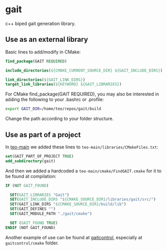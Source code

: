 # gait
c++ biped gait generation library.

## Use as an external library

Basic lines to add/modify in CMake:

```cmake
find_package(GAIT REQUIRED)

include_directories(${CMAKE_CURRENT_SOURCE_DIR} ${GAIT_INCLUDE_DIRS})

link_directories(${GAIT_LINK_DIRS})
target_link_libraries(${KEYWORD} ${GAIT_LIBRARIES})
```

For CMake find_package(GAIT REQUIRED), you may also be interested in adding the following to your .bashrc or .profile:

```bash
export GAIT_DIR=/home/teo/repos/gait/build
```

Change the path according to your folder structure.

## Use as part of a project

In [teo-main](https://github.com/roboticslab-uc3m/teo-main) we added these lines to `teo-main/libraries/CMakeFiles.txt`:

```cmake
set(GAIT_PART_OF_PROJECT TRUE)
add_subdirectory(gait)
```

And then we added a hardcoded a `teo-main/cmake/FindGAIT.cmake` for it to be found at compilation:

```cmake
IF (NOT GAIT_FOUND)

  SET(GAIT_LIBRARIES "Gait")
  SET(GAIT_INCLUDE_DIRS "${CMAKE_SOURCE_DIR}/libraries/gait/src/")
  SET(GAIT_LINK_DIRS "${CMAKE_SOURCE_DIR}/build/lib")
  SET(GAIT_DEFINES "")
  SET(GAIT_MODULE_PATH "./gait/cmake")

  SET (GAIT_FOUND TRUE)
ENDIF (NOT GAIT_FOUND)
```

Another example of use can be found at [gaitcontrol](https://github.com/roboticslab-uc3m/gaitcontrol), especially at `gaitcontrol/cmake` folder.
